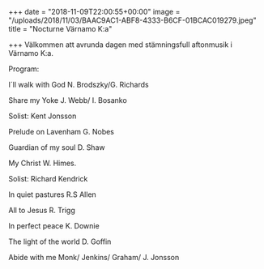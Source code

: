 +++
date = "2018-11-09T22:00:55+00:00"
image = "/uploads/2018/11/03/BAAC9AC1-ABF8-4333-B6CF-01BCAC019279.jpeg"
title = "Nocturne Värnamo K:a"

+++
Välkommen att avrunda dagen med stämningsfull aftonmusik i Värnamo K:a.

Program:

I´ll walk with God​ N. Brodszky/G. Richards

Share my Yoke​ J. Webb/ I. Bosanko

Solist: Kent Jonsson

Prelude on Lavenham​ G. Nobes

Guardian of my soul ​D. Shaw

My Christ​​ W. Himes.

Solist: Richard Kendrick​

In quiet pastures​ R.S Allen

All to Jesus​​ R. Trigg

In perfect peace​ K. Downie

The light of the world​ D. Goffin

Abide with me​ Monk/ Jenkins/ Graham/ J. Jonsson